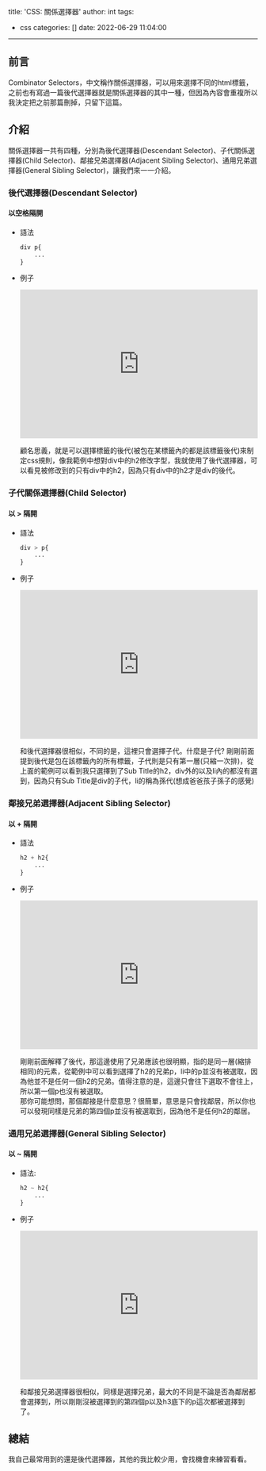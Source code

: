 title: 'CSS: 關係選擇器'
author: int
tags:
  - css
categories: []
date: 2022-06-29 11:04:00
---
## 前言
Combinator Selectors，中文稱作關係選擇器，可以用來選擇不同的html標籤，之前也有寫過一篇後代選擇器就是關係選擇器的其中一種，但因為內容會重複所以我決定把之前那篇刪掉，只留下這篇。

## 介紹

關係選擇器一共有四種，分別為後代選擇器(Descendant Selector)、子代關係選擇器(Child Selector)、鄰接兄弟選擇器(Adjacent Sibling Selector)、通用兄弟選擇器(General Sibling Selector)，讓我們來一一介紹。

### 後代選擇器(Descendant Selector)

#### 以空格隔開

* 語法

  ```css
  div p{
      ...
  }
  ```
* 例子

  <iframe height="300" style="width: 100%;" scrolling="no" title="css descendant selector" src="https://codepen.io/intHuang/embed/jOzOxxX?default-tab=html%2Cresult" frameborder="no" loading="lazy" allowtransparency="true" allowfullscreen="true">
    See the Pen <a href="https://codepen.io/intHuang/pen/jOzOxxX">
    css descendant selector</a> by int (<a href="https://codepen.io/intHuang">@intHuang</a>)
    on <a href="https://codepen.io">CodePen</a>.
  </iframe>

  顧名思義，就是可以選擇標籤的後代(被包在某標籤內的都是該標籤後代)來制定css規則，像我範例中想對div中的h2修改字型，我就使用了後代選擇器，可以看見被修改到的只有div中的h2，因為只有div中的h2才是div的後代。

### 子代關係選擇器(Child Selector)

#### 以 > 隔開

* 語法

  ```css
  div > p{
      ...
  }
  ```
  
* 例子

  <iframe height="300" style="width: 100%;" scrolling="no" title="css descendant selector" src="https://codepen.io/intHuang/embed/MWVWGqM?default-tab=html%2Cresult" frameborder="no" loading="lazy" allowtransparency="true" allowfullscreen="true">
    See the Pen <a href="https://codepen.io/intHuang/pen/MWVWGqM">
    css descendant selector</a> by int (<a href="https://codepen.io/intHuang">@intHuang</a>)
    on <a href="https://codepen.io">CodePen</a>.
  </iframe>

  和後代選擇器很相似，不同的是，這裡只會選擇子代。什麼是子代? 剛剛前面提到後代是包在該標籤內的所有標籤，子代則是只有第一層(只縮一次排)，從上面的範例可以看到我只選擇到了Sub Title的h2，div外的以及li內的都沒有選到，因為只有Sub Title是div的子代，li的稱為孫代(想成爸爸孩子孫子的感覺)

### 鄰接兄弟選擇器(Adjacent Sibling Selector)

#### 以 + 隔開

* 語法

  ```css
  h2 + h2{
      ...
  }
  ```

* 例子

  <iframe height="300" style="width: 100%;" scrolling="no" title="css child selector" src="https://codepen.io/intHuang/embed/YzazLdx?default-tab=html%2Cresult" frameborder="no" loading="lazy" allowtransparency="true" allowfullscreen="true">
    See the Pen <a href="https://codepen.io/intHuang/pen/YzazLdx">
    css child selector</a> by int (<a href="https://codepen.io/intHuang">@intHuang</a>)
    on <a href="https://codepen.io">CodePen</a>.
  </iframe>

    剛剛前面解釋了後代，那這邊使用了兄弟應該也很明顯，指的是同一層(縮排相同)的元素，從範例中可以看到選擇了h2的兄弟p，li中的p並沒有被選取，因為他並不是任何一個h2的兄弟。值得注意的是，這邊只會往下選取不會往上，所以第一個p也沒有被選取。<br/>那你可能想問，那個鄰接是什麼意思？很簡單，意思是只會找鄰居，所以你也可以發現同樣是兄弟的第四個p並沒有被選取到，因為他不是任何h2的鄰居。

### 通用兄弟選擇器(General Sibling Selector)

#### 以 ~ 隔開

* 語法:

  ```css
  h2 ~ h2{
      ...
  }
  ```
* 例子

  <iframe height="300" style="width: 100%;" scrolling="no" title="css adjacent sibling selector " src="https://codepen.io/intHuang/embed/VwXwxoM?default-tab=html%2Cresult" frameborder="no" loading="lazy" allowtransparency="true" allowfullscreen="true">
    See the Pen <a href="https://codepen.io/intHuang/pen/VwXwxoM">
    css adjacent sibling selector </a> by int (<a href="https://codepen.io/intHuang">@intHuang</a>)
    on <a href="https://codepen.io">CodePen</a>.
  </iframe>
  
  和鄰接兄弟選擇器很相似，同樣是選擇兄弟，最大的不同是不論是否為鄰居都會選擇到，所以剛剛沒被選擇到的第四個p以及h3底下的p這次都被選擇到了。
  
## 總結
我自己最常用到的還是後代選擇器，其他的我比較少用，會找機會來練習看看。

